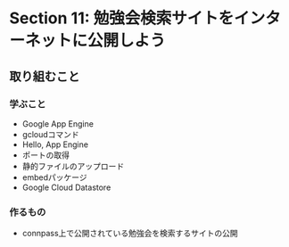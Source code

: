 # Section 11: 勉強会検索サイトをインターネットに公開しよう
## 取り組むこと
### 学ぶこと
* Google App Engine
* gcloudコマンド
* Hello, App Engine
* ポートの取得
* 静的ファイルのアップロード
* embedパッケージ
* Google Cloud Datastore

### 作るもの

* connpass上で公開されている勉強会を検索するサイトの公開
